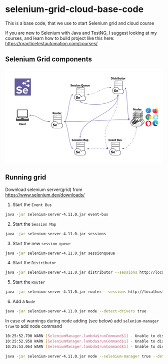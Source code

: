 # selenium-grid-cloud-base-code
This is a base code, that we use to start Selenium grid and cloud course

If you are new to Selenium with Java and TestNG, I suggest looking at my courses, and learn how to build project like this here: https://practicetestautomation.com/courses/

## Selenium Grid components
![img.png](img.png)

## Running grid

Download selenium server(grid) from https://www.selenium.dev/downloads/
1. Start the `Event Bus` 
```bash
java -jar selenium-server-4.11.0.jar event-bus
```
2. Start the `Session Map`
```bash
java -jar selenium-server-4.11.0.jar sessions
```
3. Start the new `session queue`
```bash
java -jar selenium-server-4.11.0.jar sessionqueue
```
4. Start the `Distributor`
```bash
java -jar selenium-server-4.11.0.jar distributor --sessions http://localhost:5556 --sessionqueue http://localhost:5559 --bind-bus false 
```
5. Start the `Router`
```bash
java -jar selenium-server-4.11.0.jar router --sessions http://localhost:5556 --distributor http://localhost:5553 --sessionqueue http://localhost:5559
```
6. Add a `Node`
```bash
java -jar selenium-server-4.11.0.jar node --detect-drivers true
```
In case of warnings during node adding (see below) add `selenium-manager true` to add node command
```bash
10:25:52.790 WARN [SeleniumManager.lambda$runCommand$1] - Unable to discover proper msedgedriver version in offline mode
10:25:52.958 WARN [SeleniumManager.lambda$runCommand$1] - Unable to discover proper geckodriver version in offline mode
10:25:53.064 WARN [SeleniumManager.lambda$runCommand$1] - Unable to discover proper IEDriverServer version in offline mode
```
```bash
java -jar selenium-server-4.11.0.jar node --selenium-manager true --detect-drivers true
```